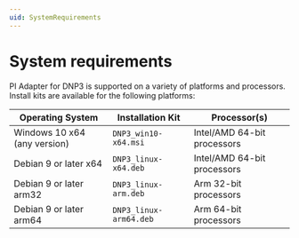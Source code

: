 ```yaml
---
uid: SystemRequirements
---
```


# System requirements

PI Adapter for DNP3 is supported on a variety of platforms and processors. Install kits are available for the following platforms:

| Operating System | Installation Kit | Processor(s) |
|-------------------|----------------------------------|-------------|
| Windows 10 x64 (any version)  | `DNP3_win10-x64.msi`     | Intel/AMD 64-bit processors |
| Debian 9 or later x64 | `DNP3_linux-x64.deb`     | Intel/AMD 64-bit processors |
| Debian 9 or later arm32 | `DNP3_linux-arm.deb`  | Arm 32-bit processors |
| Debian 9 or later arm64 | `DNP3_linux-arm64.deb`  | Arm 64-bit processors |

<!---Removed for Lighthouse release
Alternatively, you can use tar.gz files with binaries to build your own custom installers or containers for Linux. For more information on installation of the PI Adapter for DNP3 with a Docker container, see [Install PI Adapter for DNP3 using Docker](xref:InstallPIAdapterForDNP3UsingDocker).--->
